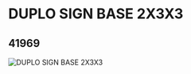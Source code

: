 # DUPLO SIGN BASE 2X3X3
## 41969
![DUPLO SIGN BASE 2X3X3](https://lc-www-live-s.legocdn.com/media/bricks/5/2/4162956.jpg)